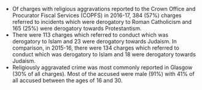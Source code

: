 * Of charges with religious aggravations reported to the Crown Office and Procurator Fiscal Services (COPFS) in 2016-17, 384 (57%) charges referred to incidents which were derogatory to Roman Catholicism and 165 (25%) were derogatory towards Protestantism.
* There were 113 charges which referred to conduct which was derogatory to Islam and 23 were derogatory towards Judaism. In comparison, in 2015-16, there were 134 charges which referred to conduct which was derogatory to Islam and 18 were derogatory towards Judaism.
* Religiously aggravated crime was most commonly reported in Glasgow (30% of all charges). Most of the accused were male (91%) with 41% of all accused between the ages of 16 and 30.
